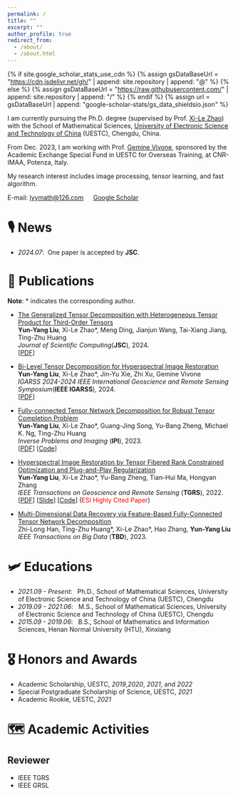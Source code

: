 ```yaml
---
permalink: /
title: ""
excerpt: ""
author_profile: true
redirect_from: 
  - /about/
  - /about.html
---
```


{% if site.google_scholar_stats_use_cdn %}
{% assign gsDataBaseUrl = "https://cdn.jsdelivr.net/gh/" | append: site.repository | append: "@" %}
{% else %}
{% assign gsDataBaseUrl = "https://raw.githubusercontent.com/" | append: site.repository | append: "/" %}
{% endif %}
{% assign url = gsDataBaseUrl | append: "google-scholar-stats/gs_data_shieldsio.json" %}

<span class='anchor' id='about-me'></span>

I am currently pursuing the Ph.D. degree (supervised by Prof. [Xi-Le Zhao](https://zhaoxile.github.io/)) with the School of Mathematical Sciences, [University of Electronic Science and Technology of China](https://www.uestc.edu.cn/) (UESTC), Chengdu, China.

From Dec. 2023, I am working with Prof. [Gemine Vivone](https://sites.google.com/site/vivonegemine/), sponsored by the Academic Exchange Special Fund in UESTC for Overseas Training, at CNR-IMAA, Potenza, Italy.

My research interest includes image processing, tensor learning, and fast algorithm. 

E-mail: <lyymath@126.com> &emsp; [Google Scholar](https://scholar.google.com/citations?user=lGITzEwAAAAJ&hl=zh-CN)

# 🎙 News 
- *2024.07*: &nbsp;One paper is accepted by <b>JSC</b>.

# 📄 Publications 
<b>Note</b>: \* indicates the corresponding author. 

- [The Generalized Tensor Decomposition with Heterogeneous Tensor Product for Third-Order Tensors](https://link.springer.com/article/10.1007/s10915-024-02637-8)<br>
<b>Yun-Yang Liu</b>, Xi-Le Zhao\*, Meng Ding, Jianjun Wang, Tai-Xiang Jiang, Ting-Zhu Huang<br>
*Journal of Scientific Computing*(<b>JSC</b>), 2024.<br>[[PDF](https://yun-yangliu.github.io/papers/JSC_2024.pdf)]

- [Bi-Level Tensor Decomposition for Hyperspectral Image Restoration](https://ieeexplore.ieee.org/document/10640494?denied=)<br>
<b>Yun-Yang Liu</b>, Xi-Le Zhao\*, Jin-Yu Xie, Zhi Xu, Gemine Vivone<br>
*IGARSS 2024-2024 IEEE International Geoscience and Remote Sensing Symposium*(<b>IEEE IGARSS</b>), 2024.<br>[[PDF](https://yun-yangliu.github.io/papers/IGARSS_2024.pdf)]


- [Fully-connected Tensor Network Decomposition for Robust Tensor Completion Problem](https://www.aimsciences.org/article/doi/10.3934/ipi.2023030)<br>
<b>Yun-Yang Liu</b>, Xi-Le Zhao\*, Guang-Jing Song, Yu-Bang Zheng, Michael K. Ng, Ting-Zhu Huang <br>
*Inverse Problems and Imaging* (<b>IPI</b>), 2023. <br> [[PDF](https://yun-yangliu.github.io/papers/IPI_2023.pdf)] [[Code](https://github.com/yun-yangliu/IPI_RTC_FCTN)]

 
- [Hyperspectral Image Restoration by Tensor Fibered Rank Constrained Optimization and Plug-and-Play Regularization](https://ieeexplore.ieee.org/document/9314228) <br>
<b>Yun-Yang Liu</b>, Xi-Le Zhao\*, Yu-Bang Zheng, Tian-Hui Ma, Hongyan Zhang <br>
*IEEE Transactions on Geoscience and Remote Sensing* (<b>TGRS</b>), 2022. <br>
[[PDF](https://yun-yangliu.github.io/papers/TGRS_2021.pdf)] [[Slide](https://yun-yangliu.github.io/papers/TGRS_slide_2021.pdf)] [[Code](https://github.com/yun-yangliu/TGRS_FRCTR_PnP)] (<span style="color:red">ESI Highly Cited Paper</span>)

- [Multi-Dimensional Data Recovery via Feature-Based Fully-Connected Tensor Network Decomposition](https://ieeexplore.ieee.org/document/10356843) <br>
Zhi-Long Han, Ting-Zhu Huang\*, Xi-Le Zhao\*, Hao Zhang, <b>Yun-Yang Liu</b> <br>
*IEEE Transactions on Big Data* (<b>TBD</b>), 2023.

# 🛩 Educations
- *2021.09 - Present*: &nbsp; Ph.D., School of Mathematical Sciences, University of Electronic Science and Technology of China (UESTC), Chengdu
- *2019.09 - 2021.06*: &nbsp; M.S., School of Mathematical Sciences, University of Electronic Science and Technology of China (UESTC), Chengdu
- *2015.09 - 2019.06*: &nbsp; B.S., School of Mathematics and Information Sciences, Henan Normal University (HTU), Xinxiang

# 🎖 Honors and Awards
- Academic Scholarship, UESTC, *2019*,*2020*, *2021*, and *2022*
- Special Postgraduate Scholarship of Science, UESTC, *2021*
- Academic Rookie, UESTC, *2021*


# 🗺 Academic Activities

## Reviewer
- IEEE TGRS
- IEEE GRSL
